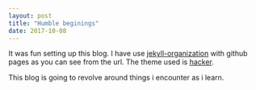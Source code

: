 ```yaml
---
layout: post
title: "Humble beginings"
date: 2017-10-08
---
```


It was fun setting up this blog. I have use [jekyll-organization](https://github.com/jekyll) with github pages as you can see from the url. The theme used is [hacker](https://github.com/pages-themes/hacker).

This blog is going to revolve around things i encounter as i learn.


